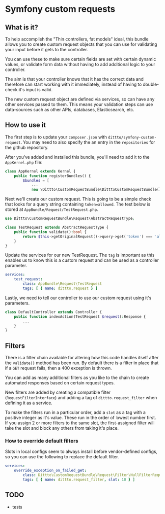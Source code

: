 # Symfony custom requests

## What is it?

To help accomplish the "Thin controllers, fat models" ideal, this bundle allows you to create custom request objects that you can use for validating your input before it gets to the controller.

You can use these to make sure certain fields are set with certain dynamic values, or validate form data without having to add additional logic to your controller.

The aim is that your controller knows that it has the correct data and therefore can start working with it immediately, instead of having to double-check it's input is valid.

The new custom request object are defined via services, so can have any other services passed to them. This means your validation steps can use data-sources such as other APIs, databases, Elasticsearch, etc.

## How to use it

The first step is to update your `composer.json` with `dittto/symfony-custom-request`. You may need to also specify the an entry in the `repositories` for the github repository.

After you've added and installed this bundle, you'll need to add it to the `AppKernel.php` file:

```php
class AppKernel extends Kernel {
    public function registerBundles() {
        $bundles = [
            ...
            new \Dittto\CustomRequestBundle\DitttoCustomRequestBundle(),
```

Next we'll create our custom request. This is going to be a simple check that looks for a query string containing `token=allowed`. The test below is stored at `AppBundle/Request/TestRequest.php`.

```php
use Dittto\CustomRequestBundle\Request\AbstractRequestType;

class TestRequest extends AbstractRequestType {
    public function validate():bool {
        return $this->getOriginalRequest()->query->get('token') === 'allowed';
    }
}
```

Update the services for our new TestRequest. The `tag` is important as this enables us to know this is a custom request and can be used as a controller parameter.

```yaml
services:
    test_request:
        class: AppBundle\Request\TestRequest
        tags: [ { name: dittto.request } ]
```

Lastly, we need to tell our controller to use our custom request using it's parameters.

```php
class DefaultController extends Controller {
    public function indexAction(TestRequest $request):Response {
        ...
    }
}
```

## Filters

There is a filter chain available for altering how this code handles itself after the `validate()` method has been run. By default there is a filter in place that if a `GET` request fails, then a 400 exception is thrown.

You can add as many additional filters as you like to the chain to create automated responses based on certain request types.

New filters are added by creating a compatible filter (`RequestFilterInterface`) and adding a tag of `dittto.request_filter` when defining it as a service.

To make the filters run in a particular order, add a `slot` as a tag with a positive integer as it's value. These run in the order of lowest number first. If you assign 2 or more filters to the same slot, the first-assigned filter will take the slot and block any others from taking it's place.

### How to override default filters

Slots in local configs seem to always install before vendor-defined configs, so you can use the following to replace the default filter.

```yaml
services:
    override_exception_on_failed_get:
        class: Dittto\CustomRequestBundle\Request\Filter\NullFilterRequest
        tags: [ { name: dittto.request_filter, slot: 10 } ]
```

## TODO

- tests
